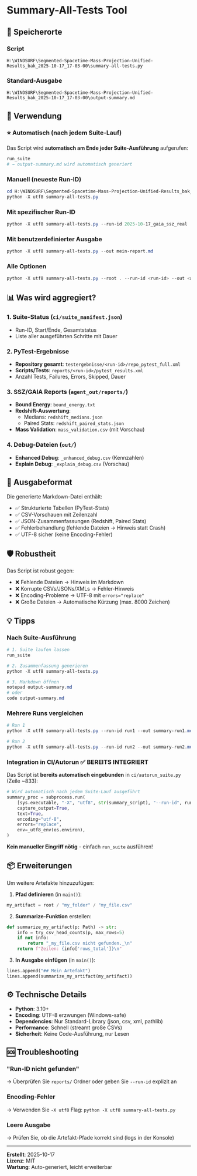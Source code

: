 # Summary-All-Tests Tool

## 📁 Speicherorte

### Script
```
H:\WINDSURF\Segmented-Spacetime-Mass-Projection-Unified-Results_bak_2025-10-17_17-03-00\summary-all-tests.py
```

### Standard-Ausgabe
```
H:\WINDSURF\Segmented-Spacetime-Mass-Projection-Unified-Results_bak_2025-10-17_17-03-00\output-summary.md
```

## 🚀 Verwendung

### ⭐ Automatisch (nach jedem Suite-Lauf)
Das Script wird **automatisch am Ende jeder Suite-Ausführung** aufgerufen:
```powershell
run_suite
# → output-summary.md wird automatisch generiert
```

### Manuell (neueste Run-ID)
```powershell
cd H:\WINDSURF\Segmented-Spacetime-Mass-Projection-Unified-Results_bak_2025-10-17_17-03-00
python -X utf8 summary-all-tests.py
```

### Mit spezifischer Run-ID
```powershell
python -X utf8 summary-all-tests.py --run-id 2025-10-17_gaia_ssz_real
```

### Mit benutzerdefinierter Ausgabe
```powershell
python -X utf8 summary-all-tests.py --out mein-report.md
```

### Alle Optionen
```powershell
python -X utf8 summary-all-tests.py --root . --run-id <run-id> --out <ausgabe.md>
```

## 📊 Was wird aggregiert?

### 1. Suite-Status (`ci/suite_manifest.json`)
- Run-ID, Start/Ende, Gesamtstatus
- Liste aller ausgeführten Schritte mit Dauer

### 2. PyTest-Ergebnisse
- **Repository gesamt**: `testergebnisse/<run-id>/repo_pytest_full.xml`
- **Scripts/Tests**: `reports/<run-id>/pytest_results.xml`
- Anzahl Tests, Failures, Errors, Skipped, Dauer

### 3. SSZ/GAIA Reports (`agent_out/reports/`)
- **Bound Energy**: `bound_energy.txt`
- **Redshift-Auswertung**:
  - Medians: `redshift_medians.json`
  - Paired Stats: `redshift_paired_stats.json`
- **Mass Validation**: `mass_validation.csv` (mit Vorschau)

### 4. Debug-Dateien (`out/`)
- **Enhanced Debug**: `_enhanced_debug.csv` (Kennzahlen)
- **Explain Debug**: `_explain_debug.csv` (Vorschau)

## 📝 Ausgabeformat

Die generierte Markdown-Datei enthält:
- ✅ Strukturierte Tabellen (PyTest-Stats)
- ✅ CSV-Vorschauen mit Zeilenzahl
- ✅ JSON-Zusammenfassungen (Redshift, Paired Stats)
- ✅ Fehlerbehandlung (fehlende Dateien → Hinweis statt Crash)
- ✅ UTF-8 sicher (keine Encoding-Fehler)

## 🛡️ Robustheit

Das Script ist robust gegen:
- ❌ Fehlende Dateien → Hinweis im Markdown
- ❌ Korrupte CSVs/JSONs/XMLs → Fehler-Hinweis
- ❌ Encoding-Probleme → UTF-8 mit `errors="replace"`
- ❌ Große Dateien → Automatische Kürzung (max. 8000 Zeichen)

## 💡 Tipps

### Nach Suite-Ausführung
```powershell
# 1. Suite laufen lassen
run_suite

# 2. Zusammenfassung generieren
python -X utf8 summary-all-tests.py

# 3. Markdown öffnen
notepad output-summary.md
# oder
code output-summary.md
```

### Mehrere Runs vergleichen
```powershell
# Run 1
python -X utf8 summary-all-tests.py --run-id run1 --out summary-run1.md

# Run 2
python -X utf8 summary-all-tests.py --run-id run2 --out summary-run2.md
```

### Integration in CI/Autorun ✅ BEREITS INTEGRIERT
Das Script ist **bereits automatisch eingebunden** in `ci/autorun_suite.py` (Zeile ~833):
```python
# Wird automatisch nach jedem Suite-Lauf ausgeführt
summary_proc = subprocess.run(
    [sys.executable, "-X", "utf8", str(summary_script), "--run-id", run_id],
    capture_output=True,
    text=True,
    encoding="utf-8",
    errors="replace",
    env=_utf8_env(os.environ),
)
```
**Kein manueller Eingriff nötig** - einfach `run_suite` ausführen!

## 📦 Erweiterungen

Um weitere Artefakte hinzuzufügen:

1. **Pfad definieren** (in `main()`):
```python
my_artifact = root / "my_folder" / "my_file.csv"
```

2. **Summarize-Funktion** erstellen:
```python
def summarize_my_artifact(p: Path) -> str:
    info = try_csv_head_counts(p, max_rows=5)
    if not info:
        return "_my_file.csv nicht gefunden._\n"
    return f"Zeilen: {info['rows_total']}\n"
```

3. **In Ausgabe einfügen** (in `main()`):
```python
lines.append("## Mein Artefakt")
lines.append(summarize_my_artifact(my_artifact))
```

## ⚙️ Technische Details

- **Python**: 3.10+
- **Encoding**: UTF-8 erzwungen (Windows-safe)
- **Dependencies**: Nur Standard-Library (json, csv, xml, pathlib)
- **Performance**: Schnell (streamt große CSVs)
- **Sicherheit**: Keine Code-Ausführung, nur Lesen

## 🆘 Troubleshooting

### "Run-ID nicht gefunden"
→ Überprüfen Sie `reports/` Ordner oder geben Sie `--run-id` explizit an

### Encoding-Fehler
→ Verwenden Sie `-X utf8` Flag: `python -X utf8 summary-all-tests.py`

### Leere Ausgabe
→ Prüfen Sie, ob die Artefakt-Pfade korrekt sind (logs in der Konsole)

---

**Erstellt**: 2025-10-17  
**Lizenz**: MIT  
**Wartung**: Auto-generiert, leicht erweiterbar
